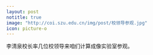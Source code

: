 ```yaml
---
layout: post
notitle: true
image: "http://coi.szu.edu.cn/img/post/校领导参观.jpg"
icon: picture-o
---
```


李清泉校长率几位校领导来咱们计算成像实验室参观。

